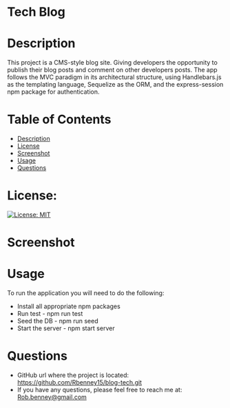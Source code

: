 # Tech Blog

# Description
This project is a CMS-style blog site. Giving developers the opportunity to publish their blog posts and comment on other developers posts. The app follows the MVC paradigm in its architectural structure, using Handlebars.js as the templating language, Sequelize as the ORM, and the express-session npm package for authentication.

# Table of Contents
* [Description](#description)
* [License](#license)
* [Screenshot](#screenshot)
* [Usage](#usage)
* [Questions](#questions)

# License:
[![License: MIT](https://img.shields.io/badge/License-MIT-yellow.svg)](https://opensource.org/licenses/MIT)

# Screenshot

# Usage
To run the application you will need to do the following:
* Install all appropriate npm packages
* Run test - npm run test
* Seed the DB - npm run seed
* Start the server - npm start server

# Questions
* GitHub url where the project is located: https://github.com/Rbenney15/blog-tech.git
* If you have any questions, please feel free to reach me at: Rob.benney@gmail.com